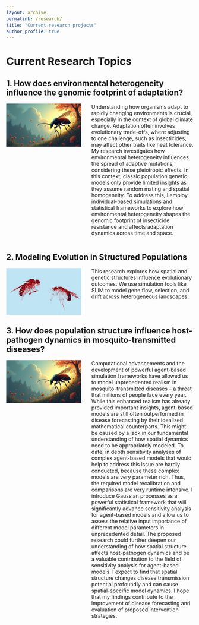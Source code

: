 ```yaml
---
layout: archive
permalink: /research/
title: "Current research projects"
author_profile: true
---
```


# Current Research Topics

## 1. How does environmental heterogeneity influence the genomic footprint of adaptation?

<div style="display: flex; align-items: flex-start; margin-bottom: 2em;">
  <img src="../images/Drosophila-ChatGPT.jpg" alt="Spatial Adaptation" style="width: 40%; margin-right: 2em;">
  <p style="margin-top: 0;">  Understanding how organisms adapt to rapidly changing environments is crucial, especially in the context of global climate change. Adaptation often involves evolutionary trade-offs, where adjusting to one challenge, such as insecticides, may affect other traits like heat tolerance. My research investigates how environmental heterogeneity influences the spread of adaptive mutations, considering these pleiotropic effects. In this context, classic population genetic models only provide limited insights as they assume random mating and spatial homogeneity. To address this, I employ individual-based simulations and statistical frameworks to explore how environmental heterogeneity shapes the genomic footprint of insecticide resistance and affects adaptation dynamics across time and space. 
  </p>
</div>

## 2. Modeling Evolution in Structured Populations

<div style="display: flex; align-items: flex-start; margin-bottom: 2em;">
  <img src="../images/Drosophila-edited.jpg" alt="Spatial Adaptation" style="width: 40%; margin-right: 2em;">
  <p style="margin-top: 0;"> 
    This research explores how spatial and genetic structures influence evolutionary outcomes.
    We use simulation tools like SLiM to model gene flow, selection, and drift across heterogeneous landscapes.
  </p>
</div>

## 3. How does population structure influence host-pathogen dynamics in mosquito-transmitted diseases?

<div style="display: flex; align-items: flex-start; margin-bottom: 2em;">
  <img src="../images/Drosophila-ChatGPT.jpg" alt="Spatial Adaptation" style="width: 40%; margin-right: 2em;">
  <p style="margin-top: 0;"> 
Computational advancements and the development of powerful agent-based simulation frameworks have allowed us to model unprecedented realism in mosquito-transmitted diseases – a threat that millions of people face every year. While this enhanced realism has already provided important insights, agent-based models are still often outperformed in disease forecasting by their idealized mathematical counterparts. This might be caused by a lack in our fundamental understanding of how spatial dynamics need to be appropriately modeled. To date, in depth sensitivity analyses of complex agent-based models that would help to address this issue are hardly conducted, because these complex models are very parameter rich. Thus, the required model recalibration and comparisons are very runtime intensive. I introduce Gaussian processes as a powerful statistical framework that will significantly advance sensitivity analysis for agent-based models and allow us to assess the relative input importance of different model parameters in unprecedented detail. The proposed research could further deepen our understanding of how spatial structure affects host-pathogen dynamics and be a valuable contribution to the field of sensitivity analysis for agent-based models. I expect to find that spatial structure changes disease transmission potential profoundly and can cause spatial-specific model dynamics. I hope that my findings contribute to the improvement of disease forecasting and evaluation of proposed intervention strategies.
  </p>
</div>


